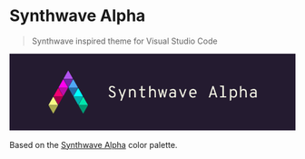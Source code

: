 # Synthwave Alpha
> Synthwave inspired theme for Visual Studio Code

![Synthwave Alpha](https://raw.githubusercontent.com/vikpe/synthwave-alpha/main/.github/assets/synthwave_alpha_logo.png)

Based on the [Synthwave Alpha](https://github.com/vikpe/synthwave-alpha/) color palette.